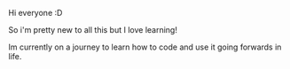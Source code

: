 Hi everyone :D 

So i'm pretty new to all this but I love learning! 

Im currently on a journey to learn how to code and use it going forwards in life. 

